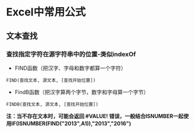 # Excel中常用公式



## 文本查找

### 查找指定字符在源字符串中的位置-类似indexOf

* FIND函数（把汉字、字母和数字都算一个字符）

`FIND(查找文本, 源文本, [查找开始位置])`

* FindB函数（把汉字算两个字节，数字和字母算一个字节）

`FINDB(查找文本, 源文本, [查找开始位置])`

**注：当不存在文本时，可能会返回 #VALUE! 错误，一般结合ISNUMBER一起使用IF(ISNUMBER(FIND("2013",A1)),"2013","2016")**





